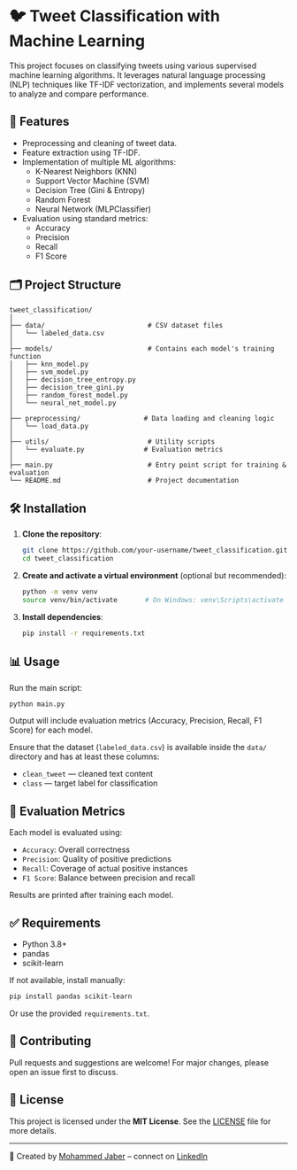 # 🐦 Tweet Classification with Machine Learning

This project focuses on classifying tweets using various supervised machine learning algorithms. It leverages natural language processing (NLP) techniques like TF-IDF vectorization, and implements several models to analyze and compare performance.

## 🚀 Features

- Preprocessing and cleaning of tweet data.
- Feature extraction using TF-IDF.
- Implementation of multiple ML algorithms:
  - K-Nearest Neighbors (KNN)
  - Support Vector Machine (SVM)
  - Decision Tree (Gini & Entropy)
  - Random Forest
  - Neural Network (MLPClassifier)
- Evaluation using standard metrics:
  - Accuracy
  - Precision
  - Recall
  - F1 Score

## 🗂️ Project Structure

```
tweet_classification/
│
├── data/                          # CSV dataset files
│   └── labeled_data.csv
│
├── models/                        # Contains each model's training function
│   ├── knn_model.py
│   ├── svm_model.py
│   ├── decision_tree_entropy.py
│   ├── decision_tree_gini.py
│   ├── random_forest_model.py
│   └── neural_net_model.py
│
├── preprocessing/                # Data loading and cleaning logic
│   └── load_data.py
│
├── utils/                         # Utility scripts
│   └── evaluate.py               # Evaluation metrics
│
├── main.py                        # Entry point script for training & evaluation
└── README.md                      # Project documentation
```

## 🛠️ Installation

1. **Clone the repository**:

   ```bash
   git clone https://github.com/your-username/tweet_classification.git
   cd tweet_classification
   ```

2. **Create and activate a virtual environment** (optional but recommended):

   ```bash
   python -m venv venv
   source venv/bin/activate       # On Windows: venv\Scripts\activate
   ```

3. **Install dependencies**:

   ```bash
   pip install -r requirements.txt
   ```

## 📊 Usage

Run the main script:

```bash
python main.py
```

Output will include evaluation metrics (Accuracy, Precision, Recall, F1 Score) for each model.

Ensure that the dataset (`labeled_data.csv`) is available inside the `data/` directory and has at least these columns:
- `clean_tweet` — cleaned text content
- `class` — target label for classification

## 🧪 Evaluation Metrics

Each model is evaluated using:

- `Accuracy`: Overall correctness
- `Precision`: Quality of positive predictions
- `Recall`: Coverage of actual positive instances
- `F1 Score`: Balance between precision and recall

Results are printed after training each model.

## ✅ Requirements

- Python 3.8+
- pandas
- scikit-learn

If not available, install manually:

```bash
pip install pandas scikit-learn
```

Or use the provided `requirements.txt`.

## 🤝 Contributing

Pull requests and suggestions are welcome! For major changes, please open an issue first to discuss.

## 📄 License

This project is licensed under the **MIT License**. See the [LICENSE](LICENSE) file for more details.

---

👤 Created by [Mohammed Jaber](https://github.com/mjaber5) – connect on [LinkedIn](https://www.linkedin.com/in/mohammad-jaber-profile?utm_source=share&utm_campaign=share_via&utm_content=profile&utm_medium=ios_app)